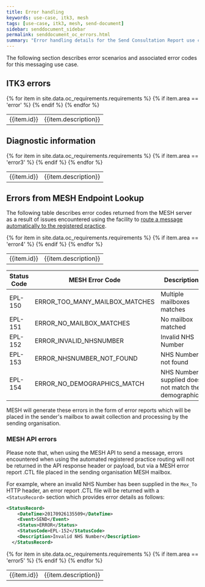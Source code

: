 ```yaml
---
title: Error handling
keywords: use-case, itk3, mesh
tags: [use-case, itk3, mesh, send-document]
sidebar: senddocument_sidebar
permalink: senddocument_oc_errors.html
summary: "Error handling details for the Send Consultation Report use case"
---
```


The following section describes error scenarios and associated error codes for this messaging use case.

## ITK3 errors ##

<table class="requirement-box">
  {% for item in site.data.oc_requirements.requirements %}
  {% if item.area == 'error' %}
  <tr>
    <td id="{{item.id}}">{{item.id}}</td>
    <td>{{item.description}}</td>
  </tr>
  {% endif %}
  {% endfor %}
</table>

## Diagnostic information ##

<table class="requirement-box">
  {% for item in site.data.oc_requirements.requirements %}
  {% if item.area == 'error3' %}
  <tr>
    <td id="{{item.id}}">{{item.id}}</td>
    <td>{{item.description}}</td>
  </tr>
  {% endif %}
  {% endfor %}
</table>

## Errors from MESH Endpoint Lookup ##

The following table describes error codes returned from the MESH server as a result of issues encountered using the facility to [route a message automatically to the registered practice](integration_mesh.html#message-routing-to-registered-practice). 

<table class="requirement-box">
  {% for item in site.data.oc_requirements.requirements %}
  {% if item.area == 'error4' %}
  <tr>
    <td id="{{item.id}}">{{item.id}}</td>
    <td>{{item.description}}</td>
  </tr>
  {% endif %}
  {% endfor %}
</table>

| Status Code | MESH Error Code | Description |
| ----------- | --------------- | ----------- |
| EPL-150 | ERROR_TOO_MANY_MAILBOX_MATCHES | Multiple mailboxes matches |
| EPL-151 | ERROR_NO_MAILBOX_MATCHES | No mailbox matched |
| EPL-152 | ERROR_INVALID_NHSNUMBER | Invalid NHS Number |
| EPL-153 | ERROR_NHSNUMBER_NOT_FOUND | NHS Number not found |
| EPL-154 | ERROR_NO_DEMOGRAPHICS_MATCH | NHS Number supplied does not match the demographics |


MESH will generate these errors in the form of error reports which will be placed in the sender's mailbox to await collection and processing by the sending organisation. 

### MESH API errors ###

Please note that, when using the MESH API to send a message, errors encountered when using the automated registered practice routing will not be returned in the API response header or payload, but via a MESH error report .CTL file placed in the sending organisation MESH mailbox.

For example, where an invalid NHS Number has been supplied in the `Mex_To` HTTP header, an error report .CTL file will be returned with a `<StatusRecord>` section which provides error details as follows:

```xml
<StatusRecord>
    <DateTime>20170926135509</DateTime>
    <Event>SEND</Event>
    <Status>ERROR</Status>
    <StatusCode>EPL-152</StatusCode>
    <Description>Invalid NHS Number</Description>
  </StatusRecord>
``` 

<table class="requirement-box">
  {% for item in site.data.oc_requirements.requirements %}
  {% if item.area == 'error5' %}
  <tr>
    <td id="{{item.id}}">{{item.id}}</td>
    <td>{{item.description}}</td>
  </tr>
  {% endif %}
  {% endfor %}
</table>
